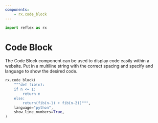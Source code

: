 ```yaml
---
components:
    - rx.code_block
---
```


```python exec
import reflex as rx
```

# Code Block

The Code Block component can be used to display code easily within a website.
Put in a multiline string with the correct spacing and specify and language to show the desired code.

```python demo
rx.code_block(
    """def fib(n):
    if n <= 1:
        return n
    else:
        return(fib(n-1) + fib(n-2))""",
    language="python",
    show_line_numbers=True,
)
```
